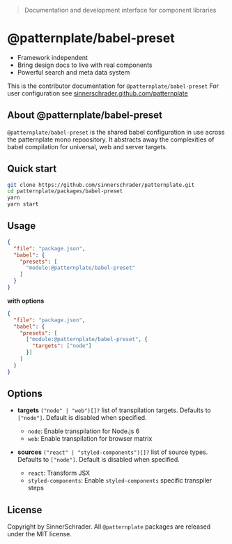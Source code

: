 > Documentation and development interface for component libraries

# @patternplate/babel-preset

* Framework independent
* Bring design docs to live with real components
* Powerful search and meta data system

This is the contributor documentation for `@patternplate/babel-preset`
For user configuration see [sinnerschrader.github.com/patternplate](https://sinnerschrader.github.com/patternplate)


## About @patternplate/babel-preset

`@patternplate/babel-preset` is the shared babel configuration in use
across the patternplate mono repoository. It abstracts away the complexities of babel compilation for universal, web and server targets.

## Quick start

```sh
git clone https://github.com/sinnerschrader/patternplate.git
cd patternplate/packages/babel-preset
yarn
yarn start
```

## Usage

```json
{
  "file": "package.json",
  "babel": {
    "presets": [
      "module:@patternplate/babel-preset"
    ]
  }
}
```

**with options**
```json
{
  "file": "package.json",
  "babel": {
    "presets": [
      ["module:@patternplate/babel-preset", {
        "targets": ["node"]
      }]
    ]
  }
}
```

## Options

* **targets** `("node" | "web")[]?` list of transpilation targets. Defaults to `["node"]`. Default is 
disabled when specified. 
  * `node`: Enable transpilation for Node.js 6
  * `web`: Enable transpilation for browser matrix

* **sources** `("react" | "styled-components")[]?` list of source types. Defaults to `["node"]`. Default is 
disabled when specified.
  * `react`: Transform JSX
  * `styled-components`: Enable `styled-components` specific transpiler steps

## License

Copyright by SinnerSchrader. All `@patternplate` packages are released under the MIT license.

